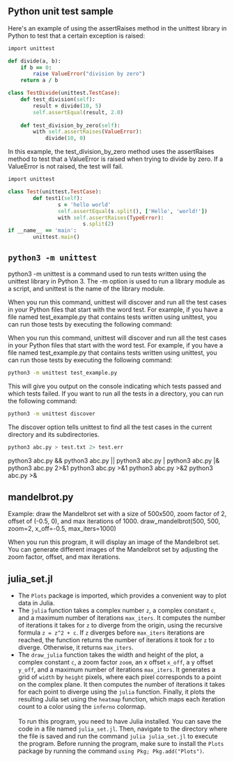 ## Python unit test sample

Here's an example of using the assertRaises method in the unittest library in Python to test that a certain exception is raised:

```ruby
import unittest

def divide(a, b):
    if b == 0:
        raise ValueError("division by zero")
    return a / b

class TestDivide(unittest.TestCase):
    def test_division(self):
        result = divide(10, 5)
        self.assertEqual(result, 2.0)
        
    def test_division_by_zero(self):
        with self.assertRaises(ValueError):
            divide(10, 0)
```

In this example, the test_division_by_zero method uses the assertRaises method to test that a ValueError is raised when trying to divide by zero. If a ValueError is not raised, the test will fail.

```ruby
import unittest

class Test(unittest.TestCase):
        def test1(self):
                s = 'hello world'
                self.assertEqual(s.split(), ['Hello', 'world!'])
                with self.assertRaises(TypeError):
                        s.split(2)
if __name__ == 'main':
        unittest.main()
```

## ```python3 -m unittest```

python3 -m unittest is a command used to run tests written using the unittest library in Python 3. The -m option is used to run a library module as a script, and unittest is the name of the library module.

When you run this command, unittest will discover and run all the test cases in your Python files that start with the word test. For example, if you have a file named test_example.py that contains tests written using unittest, you can run those tests by executing the following command:

When you run this command, unittest will discover and run all the test cases in your Python files that start with the word test. For example, if you have a file named test_example.py that contains tests written using unittest, you can run those tests by executing the following command:

```sh
python3 -m unittest test_example.py
```

This will give you output on the console indicating which tests passed and which tests failed. If you want to run all the tests in a directory, you can run the following command:

```sh
python3 -m unittest discover
```

The discover option tells unittest to find all the test cases in the current directory and its subdirectories.

```sh
python3 abc.py > test.txt 2> test.err
```
python3 abc.py && 
python3 abc.py ||
python3 abc.py |
python3 abc.py |&
python3 abc.py 2>&1
python3 abc.py >&1
python3 abc.py >&2
python3 abc.py >&


## mandelbrot.py

Example: draw the Mandelbrot set with a size of 500x500, zoom factor of 2, offset of (-0.5, 0), and max iterations of 1000.
draw_mandelbrot(500, 500, zoom=2, x_off=-0.5, max_iters=1000)

When you run this program, it will display an image of the Mandelbrot set. You can generate different images of the Mandelbrot set by adjusting the zoom factor, offset, and max iterations.


## julia_set.jl

- The `Plots` package is imported, which provides a convenient way to plot data in Julia.
- The `julia` function takes a complex number `z`, a complex constant `c`, and a maximum number of iterations `max_iters`. It computes the number of iterations it takes for `z` to diverge from the origin, using the recursive formula `z = z^2 + c`. If `z` diverges before `max_iters` iterations are reached, the function returns the number of iterations it took for `z` to diverge. Otherwise, it returns `max_iters`.
- The `draw_julia` function takes the width and height of the plot, a complex constant `c`, a zoom factor `zoom`, an x offset `x_off`, a y offset `y_off`, and a maximum number of iterations `max_iters`. It generates a grid of `width` by `height` pixels, where each pixel corresponds to a point on the complex plane. It then computes the number of iterations it takes for each point to diverge using the `julia` function. Finally, it plots the resulting Julia set using the `heatmap` function, which maps each iteration count to a color using the `inferno` colormap.\
\
To run this program, you need to have Julia installed. You can save the code in a file named `julia_set.jl`. Then, navigate to the directory where the file is saved and run the command `julia julia_set.jl` to execute the program. Before running the program, make sure to install the `Plots` package by running the command `using Pkg; Pkg.add("Plots")`.
